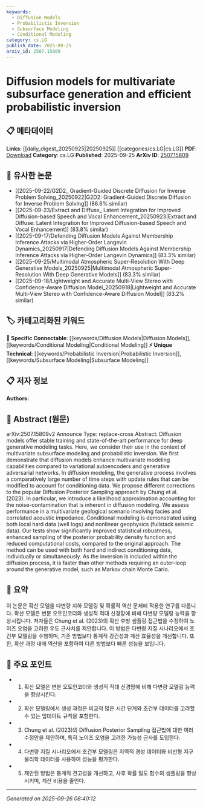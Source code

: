 ```yaml
---
keywords:
  - Diffusion Models
  - Probabilistic Inversion
  - Subsurface Modeling
  - Conditional Modeling
category: cs.LG
publish_date: 2025-09-25
arxiv_id: 2507.15809
---
```


<!-- KEYWORD_LINKING_METADATA:
{
  "processed_timestamp": "2025-09-26T08:40:12.107085",
  "vocabulary_version": "1.0",
  "selected_keywords": [
    "Diffusion Models",
    "Probabilistic Inversion",
    "Subsurface Modeling",
    "Conditional Modeling"
  ],
  "rejected_keywords": [],
  "similarity_scores": {
    "Diffusion Models": 0.88,
    "Probabilistic Inversion": 0.8,
    "Subsurface Modeling": 0.78,
    "Conditional Modeling": 0.79
  },
  "extraction_method": "AI_prompt_based",
  "budget_applied": true,
  "candidates_json": {
    "candidates": [
      {
        "surface": "Diffusion models",
        "canonical": "Diffusion Models",
        "aliases": [
          "Diffusion Process",
          "Diffusion Posterior Sampling"
        ],
        "category": "specific_connectable",
        "rationale": "Diffusion models are central to the paper's methodology and offer a unique approach to generative modeling, making them a key concept for linking.",
        "novelty_score": 0.75,
        "connectivity_score": 0.85,
        "specificity_score": 0.8,
        "link_intent_score": 0.88
      },
      {
        "surface": "Probabilistic inversion",
        "canonical": "Probabilistic Inversion",
        "aliases": [
          "Probabilistic Modeling",
          "Inversion Process"
        ],
        "category": "unique_technical",
        "rationale": "Probabilistic inversion is a specialized technique discussed in the paper, crucial for understanding the application of diffusion models in subsurface modeling.",
        "novelty_score": 0.7,
        "connectivity_score": 0.78,
        "specificity_score": 0.82,
        "link_intent_score": 0.8
      },
      {
        "surface": "Multivariate subsurface modeling",
        "canonical": "Subsurface Modeling",
        "aliases": [
          "Geological Modeling",
          "Subsurface Generation"
        ],
        "category": "unique_technical",
        "rationale": "Subsurface modeling is a specific application area that benefits from the discussed methodologies, providing a clear link to geological and geophysical studies.",
        "novelty_score": 0.65,
        "connectivity_score": 0.76,
        "specificity_score": 0.79,
        "link_intent_score": 0.78
      },
      {
        "surface": "Conditional modeling",
        "canonical": "Conditional Modeling",
        "aliases": [
          "Conditioning Data",
          "Data Conditioning"
        ],
        "category": "specific_connectable",
        "rationale": "Conditional modeling is a key aspect of the paper's approach, allowing for the integration of various data types, which is essential for linking to data-driven methodologies.",
        "novelty_score": 0.6,
        "connectivity_score": 0.82,
        "specificity_score": 0.77,
        "link_intent_score": 0.79
      }
    ],
    "ban_list_suggestions": [
      "method",
      "performance",
      "experiment"
    ]
  },
  "decisions": [
    {
      "candidate_surface": "Diffusion models",
      "resolved_canonical": "Diffusion Models",
      "decision": "linked",
      "scores": {
        "novelty": 0.75,
        "connectivity": 0.85,
        "specificity": 0.8,
        "link_intent": 0.88
      }
    },
    {
      "candidate_surface": "Probabilistic inversion",
      "resolved_canonical": "Probabilistic Inversion",
      "decision": "linked",
      "scores": {
        "novelty": 0.7,
        "connectivity": 0.78,
        "specificity": 0.82,
        "link_intent": 0.8
      }
    },
    {
      "candidate_surface": "Multivariate subsurface modeling",
      "resolved_canonical": "Subsurface Modeling",
      "decision": "linked",
      "scores": {
        "novelty": 0.65,
        "connectivity": 0.76,
        "specificity": 0.79,
        "link_intent": 0.78
      }
    },
    {
      "candidate_surface": "Conditional modeling",
      "resolved_canonical": "Conditional Modeling",
      "decision": "linked",
      "scores": {
        "novelty": 0.6,
        "connectivity": 0.82,
        "specificity": 0.77,
        "link_intent": 0.79
      }
    }
  ]
}
-->

# Diffusion models for multivariate subsurface generation and efficient probabilistic inversion

## 📋 메타데이터

**Links**: [[daily_digest_20250925|20250925]] [[categories/cs.LG|cs.LG]]
**PDF**: [Download](https://arxiv.org/pdf/2507.15809.pdf)
**Category**: cs.LG
**Published**: 2025-09-25
**ArXiv ID**: [2507.15809](https://arxiv.org/abs/2507.15809)

## 🔗 유사한 논문
- [[2025-09-22/G2D2_ Gradient-Guided Discrete Diffusion for Inverse Problem Solving_20250922|G2D2: Gradient-Guided Discrete Diffusion for Inverse Problem Solving]] (86.6% similar)
- [[2025-09-23/Extract and Diffuse_ Latent Integration for Improved Diffusion-based Speech and Vocal Enhancement_20250923|Extract and Diffuse: Latent Integration for Improved Diffusion-based Speech and Vocal Enhancement]] (83.8% similar)
- [[2025-09-17/Defending Diffusion Models Against Membership Inference Attacks via Higher-Order Langevin Dynamics_20250917|Defending Diffusion Models Against Membership Inference Attacks via Higher-Order Langevin Dynamics]] (83.3% similar)
- [[2025-09-25/Multimodal Atmospheric Super-Resolution With Deep Generative Models_20250925|Multimodal Atmospheric Super-Resolution With Deep Generative Models]] (83.3% similar)
- [[2025-09-18/Lightweight and Accurate Multi-View Stereo with Confidence-Aware Diffusion Model_20250918|Lightweight and Accurate Multi-View Stereo with Confidence-Aware Diffusion Model]] (83.2% similar)

## 🏷️ 카테고리화된 키워드
**🔗 Specific Connectable**: [[keywords/Diffusion Models|Diffusion Models]], [[keywords/Conditional Modeling|Conditional Modeling]]
**⚡ Unique Technical**: [[keywords/Probabilistic Inversion|Probabilistic Inversion]], [[keywords/Subsurface Modeling|Subsurface Modeling]]

## 📋 저자 정보

**Authors:** 

## 📄 Abstract (원문)

arXiv:2507.15809v2 Announce Type: replace-cross 
Abstract: Diffusion models offer stable training and state-of-the-art performance for deep generative modeling tasks. Here, we consider their use in the context of multivariate subsurface modeling and probabilistic inversion. We first demonstrate that diffusion models enhance multivariate modeling capabilities compared to variational autoencoders and generative adversarial networks. In diffusion modeling, the generative process involves a comparatively large number of time steps with update rules that can be modified to account for conditioning data. We propose different corrections to the popular Diffusion Posterior Sampling approach by Chung et al. (2023). In particular, we introduce a likelihood approximation accounting for the noise-contamination that is inherent in diffusion modeling. We assess performance in a multivariate geological scenario involving facies and correlated acoustic impedance. Conditional modeling is demonstrated using both local hard data (well logs) and nonlinear geophysics (fullstack seismic data). Our tests show significantly improved statistical robustness, enhanced sampling of the posterior probability density function and reduced computational costs, compared to the original approach. The method can be used with both hard and indirect conditioning data, individually or simultaneously. As the inversion is included within the diffusion process, it is faster than other methods requiring an outer-loop around the generative model, such as Markov chain Monte Carlo.

## 📝 요약

이 논문은 확산 모델을 다변량 지하 모델링 및 확률적 역산 문제에 적용한 연구를 다룹니다. 확산 모델은 변분 오토인코더와 생성적 적대 신경망에 비해 다변량 모델링 능력을 향상시킵니다. 저자들은 Chung et al. (2023)의 확산 후방 샘플링 접근법을 수정하여 노이즈 오염을 고려한 우도 근사치를 제안합니다. 이 방법은 다변량 지질 시나리오에서 조건부 모델링을 수행하며, 기존 방법보다 통계적 강건성과 계산 효율성을 개선합니다. 또한, 확산 과정 내에 역산을 포함하여 다른 방법보다 빠른 성능을 보입니다.

## 🎯 주요 포인트

- 1. 확산 모델은 변분 오토인코더와 생성적 적대 신경망에 비해 다변량 모델링 능력을 향상시킨다.
- 2. 확산 모델링에서 생성 과정은 비교적 많은 시간 단계와 조건부 데이터를 고려할 수 있는 업데이트 규칙을 포함한다.
- 3. Chung et al. (2023)의 Diffusion Posterior Sampling 접근법에 대한 여러 수정안을 제안하며, 특히 노이즈 오염을 고려한 가능성 근사를 도입한다.
- 4. 다변량 지질 시나리오에서 조건부 모델링은 지역적 경성 데이터와 비선형 지구물리학 데이터를 사용하여 성능을 평가한다.
- 5. 제안된 방법은 통계적 견고성을 개선하고, 사후 확률 밀도 함수의 샘플링을 향상시키며, 계산 비용을 줄인다.


---

*Generated on 2025-09-26 08:40:12*